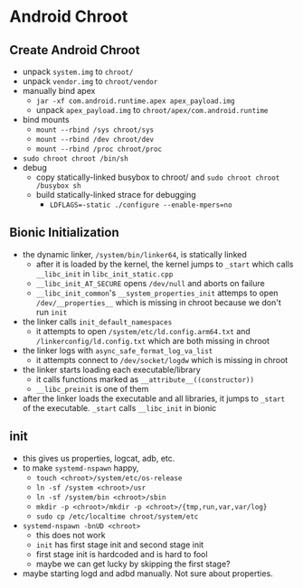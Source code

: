 Android Chroot
==============

## Create Android Chroot

- unpack `system.img` to `chroot/`
- unpack `vendor.img` to `chroot/vendor`
- manually bind apex
  - `jar -xf com.android.runtime.apex apex_payload.img`
  - unpack `apex_payload.img` to `chroot/apex/com.android.runtime`
- bind mounts
  - `mount --rbind /sys chroot/sys`
  - `mount --rbind /dev chroot/dev`
  - `mount --rbind /proc chroot/proc`
- `sudo chroot chroot /bin/sh`
- debug
  - copy statically-linked busybox to chroot/ and
    `sudo chroot chroot /busybox sh`
  - build statically-linked strace for debugging
    - `LDFLAGS=-static ./configure --enable-mpers=no`

## Bionic Initialization

- the dynamic linker, `/system/bin/linker64`, is statically linked
  - after it is loaded by the kernel, the kernel jumps to `_start` which calls
    `__libc_init` in `libc_init_static.cpp`
  - `__libc_init_AT_SECURE` opens `/dev/null` and aborts on failure
  - `__libc_init_common`'s `__system_properties_init` attemps to open
    `/dev/__properties__` which is missing in chroot because we don't run
    `init`
- the linker calls `init_default_namespaces`
  - it attempts to open `/system/etc/ld.config.arm64.txt` and
    `/linkerconfig/ld.config.txt` which are both missing in chroot
- the linker logs with `async_safe_format_log_va_list`
  - it attempts connect to `/dev/socket/logdw` which is missing in chroot
- the linker starts loading each executable/library
  - it calls functions marked as `__attribute__((constructor))`
  - `__libc_preinit` is one of them
- after the linker loads the executable and all libraries, it jumps to
  `_start` of the executable.  `_start` calls `__libc_init` in bionic

## init

- this gives us properties, logcat, adb, etc.
- to make `systemd-nspawn` happy,
  - `touch <chroot>/system/etc/os-release`
  - `ln -sf /system <chroot>/usr`
  - `ln -sf /system/bin <chroot>/sbin`
  - `mkdir -p <chroot>/mkdir -p <chroot>/{tmp,run,var,var/log}`
  - `sudo cp /etc/localtime chroot/system/etc`
- `systemd-nspawn -bnUD <chroot>`
  - this does not work
  - `init` has first stage init and second stage init
  - first stage init is hardcoded and is hard to fool
  - maybe we can get lucky by skipping the first stage?
- maybe starting logd and adbd manually.  Not sure about properties.
